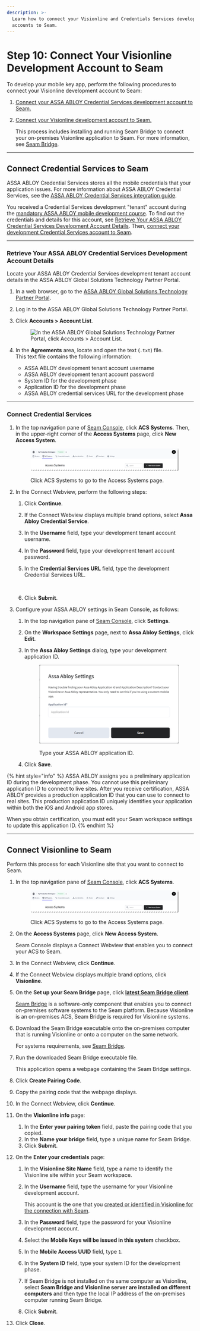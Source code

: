 ```yaml
---
description: >-
  Learn how to connect your Visionline and Credentials Services development
  accounts to Seam.
---
```


# Step 10: Connect Your Visionline Development Account to Seam

To develop your mobile key app, perform the following procedures to connect your Visionline development account to Seam:

1. [Connect your ASSA ABLOY Credential Services development account to Seam.](step-10-connect-your-visionline-development-account-to-seam.md#connect-credential-services-to-seam)
2.  [Connect your Visionline development account to Seam.](step-10-connect-your-visionline-development-account-to-seam.md#connect-visionline-to-seam)

    This process includes installing and running Seam Bridge to connect your on-premises Visionline application to Seam. For more information, see [Seam Bridge](../../../../../capability-guides/seam-bridge.md).

***

## Connect Credential Services to Seam

ASSA ABLOY Credential Services stores all the mobile credentials that your application issues. For more information about ASSA ABLOY Credential Services, see the [ASSA ABLOY Credential Services integration guide](../../../../../device-guides/assa-abloy-credential-services-credential-manager-in-development.md).

You received a Credential Services development "tenant" account during the [mandatory ASSA ABLOY mobile development course](step-1-complete-the-assa-abloy-mobile-development-course.md). To find out the credentials and details for this account, see [Retrieve Your ASSA ABLOY Credential Services Development Account Details](step-10-connect-your-visionline-development-account-to-seam.md#retrieve-your-assa-abloy-credential-services-development-account-details). Then, [connect your development Credential Services account to Seam](step-10-connect-your-visionline-development-account-to-seam.md#connect-credential-services).

***

### Retrieve Your ASSA ABLOY Credential Services Development Account Details

Locate your ASSA ABLOY Credential Services development tenant account details in the ASSA ABLOY Global Solutions Technology Partner Portal.

1. In a web browser, go to the [ASSA ABLOY Global Solutions Technology Partner Portal](https://my.assaabloyglobalsolutions.com/tpp).
2. Log in to the ASSA ABLOY Global Solutions Technology Partner Portal.
3.  Click **Accounts > Account List**.

    <figure><img src="../../../../../.gitbook/assets/assa-abloy-accounts-account-list-menu-item.png" alt="In the ASSA ABLOY Global Solutions Technology Partner Portal, click Accounts > Account List."><figcaption></figcaption></figure>
4. In the **Agreements** area, locate and open the text (`.txt`) file.\
   This text file contains the following information:
   * ASSA ABLOY development tenant account username
   * ASSA ABLOY development tenant account password
   * System ID for the development phase
   * Application ID for the development phase
   * ASSA ABLOY credential services URL for the development phase

***

### Connect Credential Services

1.  In the top navigation pane of [Seam Console](https://console.seam.co/), click **ACS Systems**. Then, in the upper-right corner of the **Access Systems** page, click **New Access System**.

    <figure><img src="../../../../../.gitbook/assets/access-systems-tab-production-workspace.png" alt="Click ACS Systems to go to the Access Systems page."><figcaption><p>Click ACS Systems to go to the Access Systems page.</p></figcaption></figure>
2. In the Connect Webview, perform the following steps:
   1. Click **Continue**.
   2. If the Connect Webview displays multiple brand options, select **Assa Abloy Credential Service**.
   3. In the **Username** field, type your development tenant account username.
   4. In the **Password** field, type your development tenant account password.
   5.  In the **Credential Services URL** field, type the development Credential Services URL.

       <figure><img src="../../../../../.gitbook/assets/connect-webview-assa-abloy-credential-service-credentials.png" alt="" width="181"><figcaption></figcaption></figure>
   6. Click **Submit**.
3. Configure your ASSA ABLOY settings in Seam Console, as follows:
   1. In the top navigation pane of [Seam Console](https://console.seam.co/), click **Settings**.
   2. On the **Workspace Settings** page, next to **Assa Abloy Settings**, click **Edit**.
   3.  In the **Assa Abloy Settings** dialog, type your development application ID.

       <figure><img src="../../../../../.gitbook/assets/assa-abloy-settings.png" alt="Type your ASSA ABLOY application ID." width="375"><figcaption><p>Type your ASSA ABLOY application ID.</p></figcaption></figure>
   4. Click **Save**.

{% hint style="info" %}
ASSA ABLOY assigns you a preliminary application ID during the development phase. You cannot use this preliminary application ID to connect to live sites. After you receive certification, ASSA ABLOY provides a production application ID that you can use to connect to real sites. This production application ID uniquely identifies your application within both the iOS and Android app stores.

When you obtain certification, you must edit your Seam workspace settings to update this application ID.
{% endhint %}

***

## Connect Visionline to Seam

Perform this process for each Visionline site that you want to connect to Seam.

1.  In the top navigation pane of [Seam Console](https://console.seam.co/), click **ACS Systems**.

    <figure><img src="../../../../../.gitbook/assets/access-systems-tab-production-workspace.png" alt="Click ACS Systems to go to the Access Systems page."><figcaption><p>Click ACS Systems to go to the Access Systems page.</p></figcaption></figure>
2.  On the **Access Systems** page, click **New Access System**.

    Seam Console displays a Connect Webview that enables you to connect your ACS to Seam.
3. In the Connect Webview, click **Continue**.
4. If the Connect Webview displays multiple brand options, click **Visionline**.
5.  On the **Set up your Seam Bridge** page, click [**latest Seam Bridge client**](https://github.com/seamapi/seam-bridge/releases/latest).

    [Seam Bridge](../../../../../capability-guides/seam-bridge.md) is a software-only component that enables you to connect on-premises software systems to the Seam platform. Because Visionline is an on-premises ACS, Seam Bridge is required for Visionline systems.
6.  Download the Seam Bridge executable onto the on-premises computer that is running Visionline or onto a computer on the same network.

    For systems requirements, see [Seam Bridge](../../../../../capability-guides/seam-bridge.md).
7.  Run the downloaded Seam Bridge executable file.

    This application opens a webpage containing the Seam Bridge settings.
8. Click **Create Pairing Code**.
9. Copy the pairing code that the webpage displays.
10. In the Connect Webview, click **Continue**.
11. On the **Visionline info** page:
    1. In the **Enter your pairing token** field, paste the pairing code that you copied.
    2. In the **Name your bridge** field, type a unique name for Seam Bridge.
    3. Click **Submit**.
12. On the **Enter your credentials** page:
    1. In the **Visionline Site Name** field, type a name to identify the Visionline site within your Seam workspace.
    2.  In the **Username** field, type the username for your Visionline development account.

        This account is the one that you [created or identified in Visionline for the connection with Seam](step-4-configure-a-visionline-user-account.md).
    3. In the **Password** field, type the password for your Visionline development account.
    4. Select the **Mobile Keys will be issued in this system** checkbox.
    5. In the **Mobile Access UUID** field, type `1`.
    6. In the **System ID** field, type your system ID for the development phase.
    7. If Seam Bridge is not installed on the same computer as Visionline, select **Seam Bridge and Visionline server are installed on different computers** and then type the local IP address of the on-premises computer running Seam Bridge.
    8. Click **Submit**.
13. Click **Close**.
